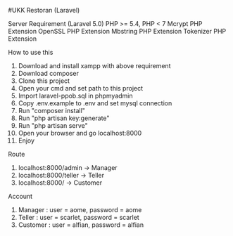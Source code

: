 #UKK Restoran (Laravel)

Server Requirement (Laravel 5.0)
PHP >= 5.4, PHP < 7
Mcrypt PHP Extension
OpenSSL PHP Extension
Mbstring PHP Extension
Tokenizer PHP Extension

How to use this

1. Download and install xampp with above requirement
2. Download composer
3. Clone this project 
4. Open your cmd and set path to this project
5. Import laravel-ppob.sql in phpmyadmin
6. Copy .env.example to .env and set mysql connection
7. Run "composer install"
8. Run "php artisan key:generate"
9. Run "php artisan serve" 
10. Open your browser and go localhost:8000
11. Enjoy

Route
1. localhost:8000/admin -> Manager
1. localhost:8000/teller -> Teller
1. localhost:8000/ -> Customer

Account
1. Manager : user = aome, password = aome
2. Teller : user = scarlet, password = scarlet
3. Customer : user = alfian, password = alfian
